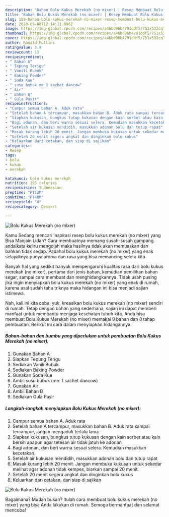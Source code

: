 ```yaml
---
description: "Bahan Bolu Kukus Merekah (no mixer) | Resep Membuat Bolu Kukus Merekah (no mixer) Yang Bisa Manjain Lidah"
title: "Bahan Bolu Kukus Merekah (no mixer) | Resep Membuat Bolu Kukus Merekah (no mixer) Yang Bisa Manjain Lidah"
slug: 159-bahan-bolu-kukus-merekah-no-mixer-resep-membuat-bolu-kukus-merekah-no-mixer-yang-bisa-manjain-lidah
date: 2020-09-08T12:14:11.896Z
image: https://img-global.cpcdn.com/recipes/a46bd96b4791ddf5/751x532cq70/bolu-kukus-merekah-no-mixer-foto-resep-utama.jpg
thumbnail: https://img-global.cpcdn.com/recipes/a46bd96b4791ddf5/751x532cq70/bolu-kukus-merekah-no-mixer-foto-resep-utama.jpg
cover: https://img-global.cpcdn.com/recipes/a46bd96b4791ddf5/751x532cq70/bolu-kukus-merekah-no-mixer-foto-resep-utama.jpg
author: Ronald Mullins
ratingvalue: 3.9
reviewcount: 13
recipeingredient:
- " Bahan A"
- " Tepung Terigu"
- " Vanili Bubuk"
- " Baking Powder"
- " Soda Kue"
- " susu bubuk me 1 sachet dancow"
- " Air"
- " Bahan B"
- " Gula Pasir"
recipeinstructions:
- "Campur semua bahan A. Aduk rata"
- "Setelah bahan A tercampur, masukkan bahan B. Aduk rata sampai tercampur, jangan mengaduk terlalu lama"
- "Siapkan kukusan, bungkus tutup kukusan dengan kain serbet atau kain bersih apapun agar tetesan air tidak jatuh ke adonan"
- "Bagi adonan, dan beri warna sesuai selera. Kemudian masukkan kecetakan."
- "Setelah air kukusan mendidih, masukkan adonan bolu dan tutup rapat"
- "Masak kurang lebih 20 menit. Jangan membuka kukusan untuk sekedar melihat agar adonan tidak kempes, biarkan sampai 20 menit."
- "Setelah 20 menit segera angkat dan dinginkan bolu kukus"
- "Keluarkan dari cetakan, dan siap di sajikan"
categories:
- Resep
tags:
- bolu
- kukus
- merekah

katakunci: bolu kukus merekah 
nutrition: 195 calories
recipecuisine: Indonesian
preptime: "PT13M"
cooktime: "PT48M"
recipeyield: "4"
recipecategory: Dessert

---
```



![Bolu Kukus Merekah (no mixer)](https://img-global.cpcdn.com/recipes/a46bd96b4791ddf5/751x532cq70/bolu-kukus-merekah-no-mixer-foto-resep-utama.jpg)

Kamu Sedang mencari inspirasi resep bolu kukus merekah (no mixer) yang Bisa Manjain Lidah? Cara membuatnya memang susah-susah gampang. andaikata keliru mengolah maka hasilnya tidak akan memuaskan dan bahkan tidak sedap. Padahal bolu kukus merekah (no mixer) yang enak selayaknya punya aroma dan rasa yang bisa memancing selera kita.

Banyak hal yang sedikit banyak mempengaruhi kualitas rasa dari bolu kukus merekah (no mixer), pertama dari jenis bahan, kemudian pemilihan bahan segar, sampai cara membuat dan menghidangkannya. Tidak usah pusing jika ingin menyiapkan bolu kukus merekah (no mixer) yang enak di rumah, karena asal sudah tahu triknya maka hidangan ini bisa menjadi sajian istimewa.




Nah, kali ini kita coba, yuk, kreasikan bolu kukus merekah (no mixer) sendiri di rumah. Tetap dengan bahan yang sederhana, sajian ini dapat memberi manfaat untuk membantu menjaga kesehatan tubuh kita. Anda bisa membuat Bolu Kukus Merekah (no mixer) memakai 9 bahan dan 8 tahap pembuatan. Berikut ini cara dalam menyiapkan hidangannya.

<!--inarticleads1-->

##### Bahan-bahan dan bumbu yang diperlukan untuk pembuatan Bolu Kukus Merekah (no mixer):

1. Gunakan  Bahan A
1. Siapkan  Tepung Terigu
1. Sediakan  Vanili Bubuk
1. Sediakan  Baking Powder
1. Gunakan  Soda Kue
1. Ambil  susu bubuk (me: 1 sachet dancow)
1. Gunakan  Air
1. Ambil  Bahan B
1. Sediakan  Gula Pasir




<!--inarticleads2-->

##### Langkah-langkah menyiapkan Bolu Kukus Merekah (no mixer):

1. Campur semua bahan A. Aduk rata
1. Setelah bahan A tercampur, masukkan bahan B. Aduk rata sampai tercampur, jangan mengaduk terlalu lama
1. Siapkan kukusan, bungkus tutup kukusan dengan kain serbet atau kain bersih apapun agar tetesan air tidak jatuh ke adonan
1. Bagi adonan, dan beri warna sesuai selera. Kemudian masukkan kecetakan.
1. Setelah air kukusan mendidih, masukkan adonan bolu dan tutup rapat
1. Masak kurang lebih 20 menit. Jangan membuka kukusan untuk sekedar melihat agar adonan tidak kempes, biarkan sampai 20 menit.
1. Setelah 20 menit segera angkat dan dinginkan bolu kukus
1. Keluarkan dari cetakan, dan siap di sajikan
<img src="//assets-global.cpcdn.com/assets/icons/button_play-2c75c40dde080a61004c1f40b05d8f140eaff45d7e9e6481dc71c63d2e7c4909.png" alt="Bolu Kukus Merekah (no mixer)">



Bagaimana? Mudah bukan? Itulah cara membuat bolu kukus merekah (no mixer) yang bisa Anda lakukan di rumah. Semoga bermanfaat dan selamat mencoba!

